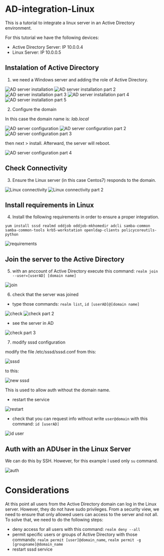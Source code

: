 # AD-integration-Linux
This is a tutorial to integrate a linux server in an Active Directory environment.

For this tutorial we have the following devices:
* Active Directory Server: IP 10.0.0.4
* Linux Server: IP 10.0.0.5

## Instalation of Active Directory
1. we need a Windows server and adding the role of Active Directory.

![AD server installation](https://github.com/jean0828/AD-integration-Linux/blob/main/ADtutorial/ADserver1.jpg)
![AD server installation part 2](https://github.com/jean0828/AD-integration-Linux/blob/main/ADtutorial/ADserver2.png)
![AD server installation part 3](https://github.com/jean0828/AD-integration-Linux/blob/main/ADtutorial/ADserver3.png)
![AD server installation part 4](https://github.com/jean0828/AD-integration-Linux/blob/main/ADtutorial/ADserver4.png)
![AD server installation part 5](https://github.com/jean0828/AD-integration-Linux/blob/main/ADtutorial/ADserver5.png)

2. Configure the domain

In this case the domain name is: *lab.local*

![AD server configuration](https://github.com/jean0828/AD-integration-Linux/blob/main/ADtutorial/adconfiguration.png)
![AD server configuration part 2](https://github.com/jean0828/AD-integration-Linux/blob/main/ADtutorial/adconfiguration2.png)
![AD server configuration part 3](https://github.com/jean0828/AD-integration-Linux/blob/main/ADtutorial/adconfiguration3.png)

then next > install. Afterward, the server will reboot.


![AD server configuration part 4](https://github.com/jean0828/AD-integration-Linux/blob/main/ADtutorial/adconfiguration4.png)

## Check Connectivity

3. Ensure the Linux server (in this case Centos7) responds to the domain.

![Linux connectivity](https://github.com/jean0828/AD-integration-Linux/blob/main/ADtutorial/linuxserver.png)
![Linux connectivity part 2](https://github.com/jean0828/AD-integration-Linux/blob/main/ADtutorial/linuxserver2.png)

## Install requirements in Linux

4. Install the following requirements in order to ensure a proper integration.

`yum install sssd realmd oddjob oddjob-mkhomedir adcli samba-common samba-common-tools krb5-workstation openldap-clients policycoreutils-python`

 ![requirements](https://github.com/jean0828/AD-integration-Linux/blob/main/ADtutorial/requirements.png)
 
 ## Join the server to the Active Directory
 
 5. with an anccount of Active Directory execute this command:
 `realm join --user=[userAD] [domain name]`
 
  ![join](https://github.com/jean0828/AD-integration-Linux/blob/main/ADtutorial/joindomain.png)
 
 6. check that the server was joined
 
 * type those commands: `realm list`, `id [userAD]@[domain name]`


 ![check](https://github.com/jean0828/AD-integration-Linux/blob/main/ADtutorial/check.png)
 ![check part 2](https://github.com/jean0828/AD-integration-Linux/blob/main/ADtutorial/check3.png)
 
 * see the server in AD

![check part 3](https://github.com/jean0828/AD-integration-Linux/blob/main/ADtutorial/check2.png)

7. modify sssd configuration

modify the file /etc/sssd/sssd.conf from this:

![sssd](https://github.com/jean0828/AD-integration-Linux/blob/main/ADtutorial/sssd.png)

to this:

![new sssd](https://github.com/jean0828/AD-integration-Linux/blob/main/ADtutorial/sssd2.png)

This is used to allow auth without the domain name. 

* restart the service

![restart](https://github.com/jean0828/AD-integration-Linux/blob/main/ADtutorial/restart.png)

* check that you can request info without write `user@domain` with this command: `id [userAD]`

![id user](https://github.com/jean0828/AD-integration-Linux/blob/main/ADtutorial/sssd3.png)

## Auth with an ADUser in the Linux Server

We can do this by SSH. However, for this example I used only `su` command.

![auth](https://github.com/jean0828/AD-integration-Linux/blob/main/ADtutorial/userauth.png)


# Considerations

At this point all users from the Active Directory domain can log in the Linux server. However, they do not have sudo privileges. From a security view, we need to ensure that only allowed users can access to the server and not all. To solve that, we need to do the following steps:

* deny access for all users with this command: `realm deny --all`
* permit specific users or groups of Active Directory with those commands: `realm permit [user]@domain_name`, `realm permit -g [groupname]@domain_name`
* restart sssd service



